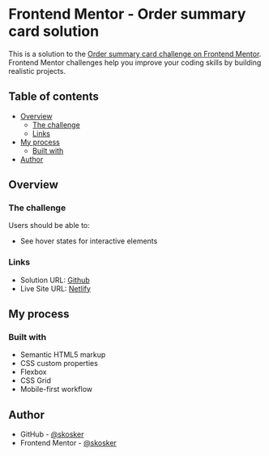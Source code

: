# Frontend Mentor - Order summary card solution

This is a solution to the [Order summary card challenge on Frontend Mentor](https://www.frontendmentor.io/challenges/order-summary-component-QlPmajDUj). Frontend Mentor challenges help you improve your coding skills by building realistic projects. 

## Table of contents

- [Overview](#overview)
  - [The challenge](#the-challenge)
  - [Links](#links)
- [My process](#my-process)
  - [Built with](#built-with)
- [Author](#author)

## Overview

### The challenge

Users should be able to:

- See hover states for interactive elements

### Links

- Solution URL: [Github](https://github.com/skoskr/Order-summary-card)
- Live Site URL: [Netlify](https://amazing-daffodil-96c96b.netlify.app)

## My process

### Built with

- Semantic HTML5 markup
- CSS custom properties
- Flexbox
- CSS Grid
- Mobile-first workflow

## Author

- GitHub - [@skosker](https://github.com/skoskr)
- Frontend Mentor - [@skosker](https://www.frontendmentor.io/profile/skoskr)
